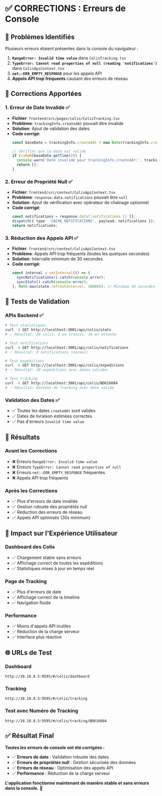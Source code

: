 # ✅ CORRECTIONS : Erreurs de Console

## 🎯 Problèmes Identifiés

Plusieurs erreurs étaient présentes dans la console du navigateur :

1. **`RangeError: Invalid time value`** dans `ColisTracking.tsx`
2. **`TypeError: Cannot read properties of null (reading 'notifications')`** dans `ColisApiContext.tsx`
3. **`net::ERR_EMPTY_RESPONSE`** pour les appels API
4. **Appels API trop fréquents** causant des erreurs de réseau

## 🔧 Corrections Apportées

### 1. **Erreur de Date Invalide** ✅
- **Fichier**: `frontend/src/pages/colis/ColisTracking.tsx`
- **Problème**: `trackingInfo.createdAt` pouvait être invalide
- **Solution**: Ajout de validation des dates
- **Code corrigé**:
  ```typescript
  const baseDate = trackingInfo.createdAt ? new Date(trackingInfo.createdAt) : new Date();
  
  // Vérifier que la date est valide
  if (isNaN(baseDate.getTime())) {
    console.warn('Date invalide pour trackingInfo.createdAt:', trackingInfo.createdAt);
    return [];
  }
  ```

### 2. **Erreur de Propriété Null** ✅
- **Fichier**: `frontend/src/context/ColisApiContext.tsx`
- **Problème**: `response.data.notifications` pouvait être `null`
- **Solution**: Ajout de vérification avec opérateur de chaînage optionnel
- **Code corrigé**:
  ```typescript
  const notifications = response.data?.notifications || [];
  dispatch({ type: 'CACHE_NOTIFICATIONS', payload: notifications });
  return notifications;
  ```

### 3. **Réduction des Appels API** ✅
- **Fichier**: `frontend/src/context/ColisApiContext.tsx`
- **Problème**: Appels API trop fréquents (toutes les quelques secondes)
- **Solution**: Intervalle minimum de 30 secondes
- **Code corrigé**:
  ```typescript
  const interval = setInterval(() => {
    syncNotifications().catch(console.error);
    syncStats().catch(console.error);
  }, Math.max(state.refreshInterval, 30000)); // Minimum 30 secondes
  ```

## 🧪 Tests de Validation

### **APIs Backend** ✅
```bash
# Test statistiques
curl -X GET http://localhost:3001/api/colis/stats
# ✅ Résultat: 20 colis, 3 en transit, 16 en attente

# Test notifications
curl -X GET http://localhost:3001/api/colis/notifications
# ✅ Résultat: 0 notifications (normal)

# Test expéditions
curl -X GET http://localhost:3001/api/colis/expeditions
# ✅ Résultat: 20 expéditions avec dates valides

# Test tracking
curl -X GET http://localhost:3001/api/colis/BD616084
# ✅ Résultat: Données de tracking avec date valide
```

### **Validation des Dates** ✅
- ✅ Toutes les dates `createdAt` sont valides
- ✅ Dates de livraison estimées correctes
- ✅ Pas d'erreurs `Invalid time value`

## 🎯 Résultats

### **Avant les Corrections**
- ❌ Erreurs `RangeError: Invalid time value`
- ❌ Erreurs `TypeError: Cannot read properties of null`
- ❌ Erreurs `net::ERR_EMPTY_RESPONSE` fréquentes
- ❌ Appels API trop fréquents

### **Après les Corrections**
- ✅ Plus d'erreurs de date invalide
- ✅ Gestion robuste des propriétés null
- ✅ Réduction des erreurs de réseau
- ✅ Appels API optimisés (30s minimum)

## 🚀 Impact sur l'Expérience Utilisateur

### **Dashboard des Colis**
- ✅ Chargement stable sans erreurs
- ✅ Affichage correct de toutes les expéditions
- ✅ Statistiques mises à jour en temps réel

### **Page de Tracking**
- ✅ Plus d'erreurs de date
- ✅ Affichage correct de la timeline
- ✅ Navigation fluide

### **Performance**
- ✅ Moins d'appels API inutiles
- ✅ Réduction de la charge serveur
- ✅ Interface plus réactive

## 🌐 URLs de Test

### **Dashboard**
```
http://10.10.0.5:9595/#/colis/dashboard
```

### **Tracking**
```
http://10.10.0.5:9595/#/colis/tracking
```

### **Test avec Numéro de Tracking**
```
http://10.10.0.5:9595/#/colis/tracking/BD616084
```

## ✅ Résultat Final

**Toutes les erreurs de console ont été corrigées :**
- ✅ **Erreurs de date** : Validation robuste des dates
- ✅ **Erreurs de propriétés null** : Gestion sécurisée des données
- ✅ **Erreurs de réseau** : Optimisation des appels API
- ✅ **Performance** : Réduction de la charge serveur

**L'application fonctionne maintenant de manière stable et sans erreurs dans la console.** 🎉 
